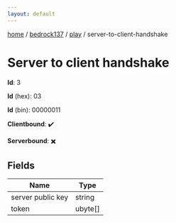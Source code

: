 ```yaml
---
layout: default
---
```


[home](/)  /  [bedrock137](/protocol/bedrock137)  /  [play](/protocol/bedrock137/play)  /  server-to-client-handshake

# Server to client handshake

**Id**: 3

**Id** (hex): 03

**Id** (bin): 00000011

**Clientbound**: ✔️

**Serverbound**: ✖️

## Fields

Name | Type
---|---
server public key | string
token | ubyte[]

